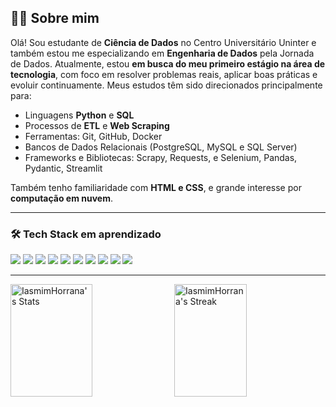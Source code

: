 ## 👩‍💻 Sobre mim

Olá! Sou estudante de **Ciência de Dados** no Centro Universitário Uninter e também estou me especializando em **Engenharia de Dados** pela Jornada de Dados. Atualmente, estou **em busca do meu primeiro estágio na área de tecnologia**, com foco em resolver problemas reais, aplicar boas práticas e evoluir continuamente. Meus estudos têm sido direcionados principalmente para:

- Linguagens **Python** e **SQL**
- Processos de **ETL** e **Web Scraping**
- Ferramentas: Git, GitHub, Docker
- Bancos de Dados Relacionais (PostgreSQL, MySQL e SQL Server)
- Frameworks e Bibliotecas: Scrapy, Requests, e Selenium, Pandas, Pydantic, Streamlit

Também tenho familiaridade com **HTML e CSS**, e grande interesse por **computação em nuvem**.

---

### 🛠️ Tech Stack em aprendizado

<p align="left">
  <img src="https://img.shields.io/badge/Python-3776AB?style=for-the-badge&logo=python&logoColor=white" />
  <img src="https://img.shields.io/badge/Scrapy-85EA2D?style=for-the-badge&logo=scrapy&logoColor=black" />
  <img src="https://img.shields.io/badge/Selenium-43B02A?style=for-the-badge&logo=selenium&logoColor=white" />
  <img src="https://img.shields.io/badge/Requests-20232A?style=for-the-badge&logo=python&logoColor=white" />
  <img src="https://img.shields.io/badge/PostgreSQL-316192?style=for-the-badge&logo=postgresql&logoColor=white" />
  <img src="https://img.shields.io/badge/MySQL-4479A1?style=for-the-badge&logo=mysql&logoColor=white" />
  <img src="https://img.shields.io/badge/Docker-0db7ed?style=for-the-badge&logo=docker&logoColor=white" />
  <img src="https://img.shields.io/badge/Git-F05032?style=for-the-badge&logo=git&logoColor=white" />
  <img src="https://img.shields.io/badge/HTML5-E34F26?style=for-the-badge&logo=html5&logoColor=white" />
  <img src="https://img.shields.io/badge/CSS3-1572B6?style=for-the-badge&logo=css3&logoColor=white" />
</p>

---

<div style="display:flex; justify-content:space-between;">
  <img width="51%" height="180px" src="https://github-readme-stats.vercel.app/api?username=IasmimHorrana&theme=nord&show_icons=true&hide_border=false&count_private=true" alt="IasmimHorrana's Stats" />
  <img width="48%" height="180px" src="https://github-readme-streak-stats.herokuapp.com/?user=IasmimHorrana&theme=nord&hide_border=false" alt="IasmimHorrana's Streak" />
</div>








